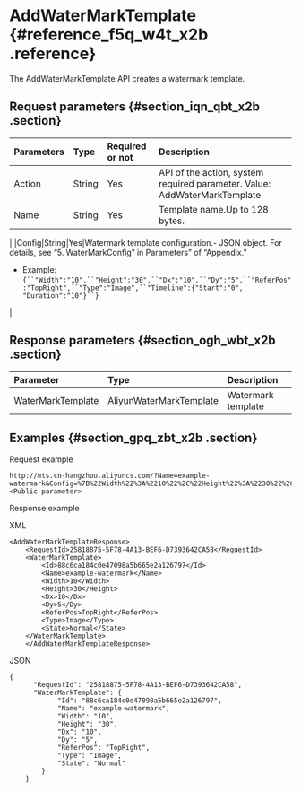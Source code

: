 # AddWaterMarkTemplate {#reference_f5q_w4t_x2b .reference}

The AddWaterMarkTemplate API creates a watermark template.

## Request parameters {#section_iqn_qbt_x2b .section}

|Parameters|Type|Required or not|Description|
|:---------|:---|:--------------|:----------|
|Action|String|Yes|API of the action, system required parameter. Value: AddWaterMarkTemplate|
|Name|String|Yes|Template name.Up to 128 bytes.

|
|Config|String|Yes|Watermark template configuration.-   JSON object. For details, see “5. WaterMarkConfig” in Parameters” of “Appendix.”
-   Example: `{``"Width":"10",``"Height":"30",``"Dx":"10",``"Dy":"5",``"ReferPos":"TopRight",``"Type":"Image",``"Timeline":{"Start":"0", "Duration":"10"}``}`

|

## Response parameters {#section_ogh_wbt_x2b .section}

|Parameter|Type|Description|
|:--------|:---|:----------|
|WaterMarkTemplate|AliyunWaterMarkTemplate|Watermark template|

## Examples {#section_gpq_zbt_x2b .section}

Request example

```
http://mts.cn-hangzhou.aliyuncs.com/?Name=example-watermark&Config=%7B%22Width%22%3A%2210%22%2C%22Height%22%3A%2230%22%2C%22Dx%22%3A%2210%22%2C%0A%22Dy%22%3A%225%22%2C%22ReferencePos%22%3A%22TopRight%22%2C%0A%22Type%22%3A%22Image%22%7D%0A&Action=AddWaterMarkTemplate&<Public parameter>
```

Response example

XML

```
<AddWaterMarkTemplateResponse>
    <RequestId>25818875-5F78-4A13-BEF6-D7393642CA58</RequestId>
    <WaterMarkTemplate>
        <Id>88c6ca184c0e47098a5b665e2a126797</Id>
        <Name>example-watermark</Name>
        <Width>10</Width>
        <Height>30</Height>
        <Dx>10</Dx>
        <Dy>5</Dy>
        <ReferPos>TopRight</ReferPos>
        <Type>Image</Type>
        <State>Normal</State>
    </WaterMarkTemplate>
    </AddWaterMarkTemplateResponse>
```

JSON

```
{
      "RequestId": "25818875-5F78-4A13-BEF6-D7393642CA58",
      "WaterMarkTemplate": {
            "Id": "88c6ca184c0e47098a5b665e2a126797",
            "Name": "example-watermark",
            "Width": "10",
            "Height": "30",
            "Dx": "10",
            "Dy": "5",
            "ReferPos": "TopRight",
            "Type": "Image",
            "State": "Normal"
        }
    }
```

